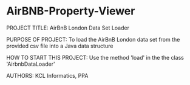 # AirBNB-Property-Viewer
 
PROJECT TITLE: AirBnB London Data Set Loader

PURPOSE OF PROJECT: To load the AirBnB London data set from the provided csv file into a Java data structure

HOW TO START THIS PROJECT: Use the method 'load' in the the class 'AirbnbDataLoader'

AUTHORS: KCL Informatics, PPA
